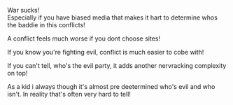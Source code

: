 War sucks!  
Especially if you have biased media that makes it hart to determine whos the baddie in this conflicts!  
  
A conflict feels much worse if you dont choose sites!  

If you know you're fighting evil, conflict is much easier to cobe with!

If you can't tell, who's the evil party, it adds another nervracking complexity on top!

As a kid i always though it's almost pre deetermined who's evil and who isn't. In reality that's often very hard to tell!
